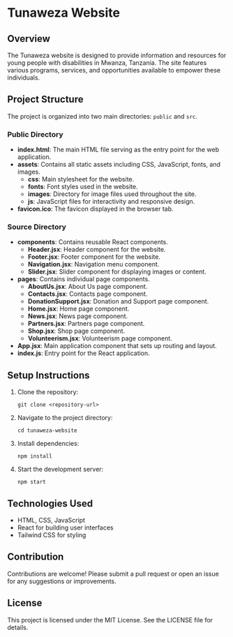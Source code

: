 # Tunaweza Website

## Overview
The Tunaweza website is designed to provide information and resources for young people with disabilities in Mwanza, Tanzania. The site features various programs, services, and opportunities available to empower these individuals.

## Project Structure
The project is organized into two main directories: `public` and `src`.

### Public Directory
- **index.html**: The main HTML file serving as the entry point for the web application.
- **assets**: Contains all static assets including CSS, JavaScript, fonts, and images.
  - **css**: Main stylesheet for the website.
  - **fonts**: Font styles used in the website.
  - **images**: Directory for image files used throughout the site.
  - **js**: JavaScript files for interactivity and responsive design.
- **favicon.ico**: The favicon displayed in the browser tab.

### Source Directory
- **components**: Contains reusable React components.
  - **Header.jsx**: Header component for the website.
  - **Footer.jsx**: Footer component for the website.
  - **Navigation.jsx**: Navigation menu component.
  - **Slider.jsx**: Slider component for displaying images or content.
- **pages**: Contains individual page components.
  - **AboutUs.jsx**: About Us page component.
  - **Contacts.jsx**: Contacts page component.
  - **DonationSupport.jsx**: Donation and Support page component.
  - **Home.jsx**: Home page component.
  - **News.jsx**: News page component.
  - **Partners.jsx**: Partners page component.
  - **Shop.jsx**: Shop page component.
  - **Volunteerism.jsx**: Volunteerism page component.
- **App.jsx**: Main application component that sets up routing and layout.
- **index.js**: Entry point for the React application.

## Setup Instructions
1. Clone the repository:
   ```
   git clone <repository-url>
   ```
2. Navigate to the project directory:
   ```
   cd tunaweza-website
   ```
3. Install dependencies:
   ```
   npm install
   ```
4. Start the development server:
   ```
   npm start
   ```

## Technologies Used
- HTML, CSS, JavaScript
- React for building user interfaces
- Tailwind CSS for styling

## Contribution
Contributions are welcome! Please submit a pull request or open an issue for any suggestions or improvements.

## License
This project is licensed under the MIT License. See the LICENSE file for details.